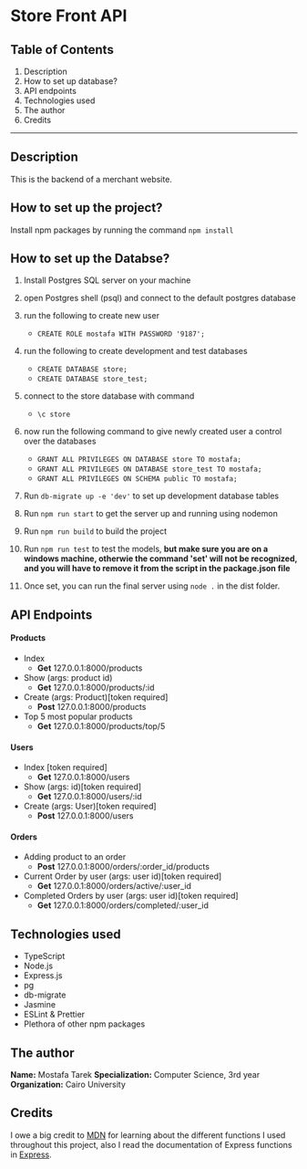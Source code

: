 # Store Front API

## Table of Contents
1. Description
2. How to set up database?
3. API endpoints
4. Technologies used
5. The author
6. Credits

---

## Description

This is the backend of a merchant website.

## How to set up the project?

Install npm packages by running the command `npm install`

## How to set up the Databse?

1. Install Postgres SQL server on your machine
2. open Postgres shell (psql) and connect to the default postgres database
3. run the following to create new user
    - `CREATE ROLE mostafa WITH PASSWORD '9187';`
4. run the following to create development and test databases
    - `CREATE DATABASE store;`
    - `CREATE DATABASE store_test;`
5. connect to the store database with command
    - `\c store`
6. now run the following command to give newly created user a control over the databases
    - `GRANT ALL PRIVILEGES ON DATABASE store TO mostafa;`
    - `GRANT ALL PRIVILEGES ON DATABASE store_test TO mostafa;`
    - `GRANT ALL PRIVILEGES ON SCHEMA public TO mostafa;`

7. Run `db-migrate up -e 'dev'` to set up development database tables
8. Run `npm run start` to get the server up and running using nodemon
9. Run `npm run build` to build the project
10. Run `npm run test` to test the models, **but make sure you are on a windows machine, otherwie the command 'set' will not be recognized, and you will have to remove it from the script in the package.json file**
11. Once set, you can run the final server using `node .` in the dist folder.


## API Endpoints

#### Products
- Index
    - **Get** 127.0.0.1:8000/products
- Show (args: product id)
    - **Get** 127.0.0.1:8000/products/:id
- Create (args: Product)[token required]
    - **Post** 127.0.0.1:8000/products
- Top 5 most popular products
    - **Get** 127.0.0.1:8000/products/top/5

#### Users
- Index [token required]
    - **Get** 127.0.0.1:8000/users
- Show (args: id)[token required]
    - **Get** 127.0.0.1:8000/users/:id
- Create (args: User)[token required]
    - **Post** 127.0.0.1:8000/users

#### Orders
- Adding product to an order
    - **Post** 127.0.0.1:8000/orders/:order_id/products
- Current Order by user (args: user id)[token required]
    - **Get** 127.0.0.1:8000/orders/active/:user_id
- Completed Orders by user (args: user id)[token required]
    - **Get** 127.0.0.1:8000/orders/completed/:user_id

    
## Technologies used

- TypeScript
- Node.js
- Express.js
- pg
- db-migrate
- Jasmine
- ESLint & Prettier
- Plethora of other npm packages


## The author

**Name:** Mostafa Tarek
**Specialization:** Computer Science, 3rd year
**Organization:** Cairo University

## Credits

I owe a big credit to [MDN](https://developer.mozilla.org/en-US/docs/Learn/JavaScript) for learning about the different functions I used throughout this project, also I read the documentation of Express functions in [Express](https://expressjs.com/).